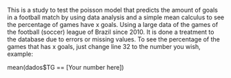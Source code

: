 This is a study to test the poisson model that predicts the amount of goals in a football match by using data analysis and a simple mean calculus to see the percentage of games have x goals. Using a large data of the games of the football (soccer) league of Brazil since 2010. 
It is done a treatment to the database due to errors or missing values.
To see the percentage of the games that has x goals, just change line 32 to the number you wish, example:

mean(dados$TG == [Your number here]) 
